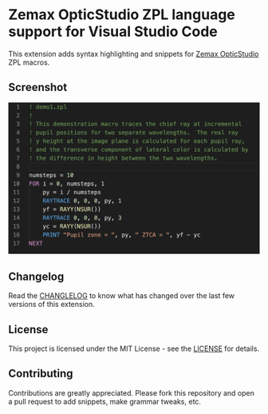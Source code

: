 # Zemax OpticStudio ZPL language support for Visual Studio Code

This extension adds syntax highlighting and snippets for [Zemax OpticStudio](https://www.zemax.com/products/opticstudio) ZPL macros.

## Screenshot
![syntax](images/syntax.png)

## Changelog
Read the [CHANGLELOG](CHANGELOG.md) to know what has changed over the last few versions of this extension.

## License
This project is licensed under the MIT License - see the [LICENSE](LICENSE) for details.

## Contributing
Contributions are greatly appreciated. Please fork this repository and open a pull request to add snippets, make grammar tweaks, etc.
